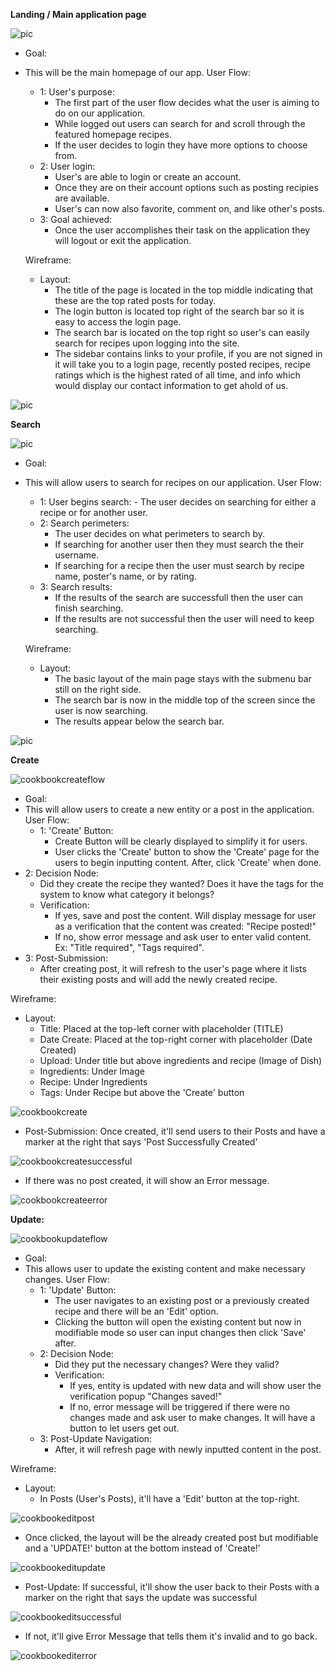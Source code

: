 **Landing / Main application page**

![pic](./MainPage.PNG)

- Goal:
- This will be the main homepage of our app.
User Flow:
  - 1: User's purpose:
     - The first part of the user flow decides what the user is aiming to do on our application.
     - While logged out users can search for and scroll through the featured homepage recipes.
     - If the user decides to login they have more options to choose from.
  - 2: User login:
      - User's are able to login or create an account.
      - Once they are on their account options such as posting recipies are available.
      - User's can now also favorite, comment on, and like other's posts.
  - 3: Goal achieved:
       - Once the user accomplishes their task on the application they will logout or exit the application.

  Wireframe:
  - Layout:
      - The title of the page is located in the top middle indicating that these are the top rated posts for today.
      - The login button is located top right of the search bar so it is easy to access the login page.
      - The search bar is located on the top right so user's can easily search for recipes upon logging into the site.
      - The sidebar contains links to your profile, if you are not signed in it will take you to a login page, recently posted recipes, recipe ratings which is the highest rated of all time, and info which would display our contact information to get ahold of us.

![pic](./WireMain.PNG)

**Search**

![pic](./SearchPage.PNG)

- Goal:
- This will allow users to search for recipes on our application.
User Flow:
  - 1: User begins search:
        - The user decides on searching for either a recipe or for another user.
  - 2: Search perimeters:
      - The user decides on what perimeters to search by.
      - If searching for another user then they must search the their username.
      - If searching for a recipe then the user must search by recipe name, poster's name, or by rating.
  - 3: Search results:
      - If the results of the search are successfull then the user can finish searching.
      - If the results are not successful then the user will need to keep searching.


  Wireframe:
  - Layout:
      - The basic layout of the main page stays with the submenu bar still on the right side.
      - The search bar is now in the middle top of the screen since the user is now searching.
      - The results appear below the search bar.

![pic](./WireSearch.PNG)

**Create**

![cookbookcreateflow](cookbookcreateflow.png)

- Goal:
- This will allow users to create a new entity or a post in the application.
User Flow:
  - 1: 'Create' Button:
    - Create Button will be clearly displayed to simplify it for users.
    - User clicks the 'Create' button to show the 'Create' page for the users to begin inputting content. After, click 'Create' when done.
 - 2: Decision Node:
   - Did they create the recipe they wanted? Does it have the tags for the system to know what category it belongs?
   - Verification:
     - If yes, save and post the content. Will display message for user as a verification that the content was created: "Recipe posted!"
     - If no, show error message and ask user to enter valid content. Ex: "Title required", "Tags required".
 - 3: Post-Submission:
   - After creating post, it will refresh to the user's page where it lists their existing posts and will add the newly created recipe.
  
Wireframe:
- Layout:
  - Title: Placed at the top-left corner with placeholder (TITLE)
  - Date Create: Placed at the top-right corner with placeholder (Date Created)
  - Upload: Under title but above ingredients and recipe (Image of Dish)
  - Ingredients: Under Image
  - Recipe: Under Ingredients
  - Tags: Under Recipe but above the 'Create' button

![cookbookcreate](cookbookcreate.png)

  - Post-Submission: Once created, it'll send users to their Posts and have a marker at the right that says 'Post Successfully Created'

![cookbookcreatesuccessful](cookbookcreatesuccessful.png)

  - If there was no post created, it will show an Error message.

![cookbookcreateerror](cookbookcreateerror.png)



**Update:**

![cookbookupdateflow](cookbookupdateflow.png)

- Goal:
- This allows user to update the existing content and make necessary changes.
User Flow:
  - 1: 'Update' Button:
    - The user navigates to an existing post or a previously created recipe and there will be an 'Edit' option.
    - Clicking the button will open the existing content but now in modifiable mode so user can input changes then click 'Save' after.
  - 2: Decision Node:
    - Did they put the necessary changes? Were they valid?
    - Verification:
      - If yes, entity is updated with new data and will show user the verification popup "Changes saved!"
      - If no, error message will be triggered if there were no changes made and ask user to make changes. It will have a button to let users get out.
  - 3: Post-Update Navigation:
    - After, it will refresh page with newly inputted content in the post.

Wireframe:
- Layout:
  - In Posts (User's Posts), it'll have a 'Edit' button at the top-right.

![cookbookeditpost](cookbookeditpost.png)

  - Once clicked, the layout will be the already created post but modifiable and a 'UPDATE!' button at the bottom instead of 'Create!'

![cookbookeditupdate](cookbookeditupdate.png)

  - Post-Update: If successful, it'll show the user back to their Posts with a marker on the right that says the update was successful

![cookbookeditsuccessful](cookbookeditsuccessful.png)

  - If not, it'll give Error Message that tells them it's invalid and to go back.

![cookbookediterror](cookbookediterror.png)
